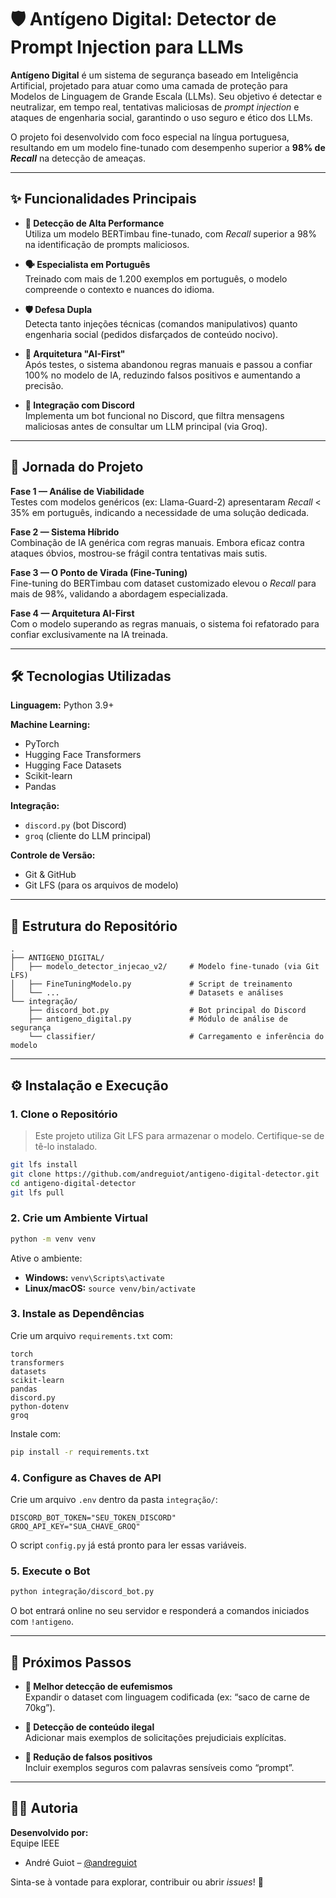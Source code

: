 # 🛡️ Antígeno Digital: Detector de Prompt Injection para LLMs

**Antígeno Digital** é um sistema de segurança baseado em Inteligência Artificial, projetado para atuar como uma camada de proteção para Modelos de Linguagem de Grande Escala (LLMs). Seu objetivo é detectar e neutralizar, em tempo real, tentativas maliciosas de _prompt injection_ e ataques de engenharia social, garantindo o uso seguro e ético dos LLMs.

O projeto foi desenvolvido com foco especial na língua portuguesa, resultando em um modelo fine-tunado com desempenho superior a **98% de _Recall_** na detecção de ameaças.

---

## ✨ Funcionalidades Principais

- **🎯 Detecção de Alta Performance**  
  Utiliza um modelo BERTimbau fine-tunado, com _Recall_ superior a 98% na identificação de prompts maliciosos.

- **🗣️ Especialista em Português**  
  Treinado com mais de 1.200 exemplos em português, o modelo compreende o contexto e nuances do idioma.

- **🛡️ Defesa Dupla**  
  Detecta tanto injeções técnicas (comandos manipulativos) quanto engenharia social (pedidos disfarçados de conteúdo nocivo).

- **🧠 Arquitetura "AI-First"**  
  Após testes, o sistema abandonou regras manuais e passou a confiar 100% no modelo de IA, reduzindo falsos positivos e aumentando a precisão.

- **🤖 Integração com Discord**  
  Implementa um bot funcional no Discord, que filtra mensagens maliciosas antes de consultar um LLM principal (via Groq).

---

## 🚀 Jornada do Projeto

**Fase 1 — Análise de Viabilidade**  
Testes com modelos genéricos (ex: Llama-Guard-2) apresentaram _Recall_ < 35% em português, indicando a necessidade de uma solução dedicada.

**Fase 2 — Sistema Híbrido**  
Combinação de IA genérica com regras manuais. Embora eficaz contra ataques óbvios, mostrou-se frágil contra tentativas mais sutis.

**Fase 3 — O Ponto de Virada (Fine-Tuning)**  
Fine-tuning do BERTimbau com dataset customizado elevou o _Recall_ para mais de 98%, validando a abordagem especializada.

**Fase 4 — Arquitetura AI-First**  
Com o modelo superando as regras manuais, o sistema foi refatorado para confiar exclusivamente na IA treinada.

---

## 🛠️ Tecnologias Utilizadas

**Linguagem:** Python 3.9+

**Machine Learning:**

- PyTorch
- Hugging Face Transformers
- Hugging Face Datasets
- Scikit-learn
- Pandas

**Integração:**

- `discord.py` (bot Discord)
- `groq` (cliente do LLM principal)

**Controle de Versão:**

- Git & GitHub
- Git LFS (para os arquivos de modelo)

---

## 📂 Estrutura do Repositório

```
.
├── ANTIGENO_DIGITAL/
│   ├── modelo_detector_injecao_v2/     # Modelo fine-tunado (via Git LFS)
│   ├── FineTuningModelo.py             # Script de treinamento
│   └── ...                             # Datasets e análises
└── integração/
    ├── discord_bot.py                  # Bot principal do Discord
    ├── antigeno_digital.py             # Módulo de análise de segurança
    └── classifier/                     # Carregamento e inferência do modelo
```

---

## ⚙️ Instalação e Execução

### 1. Clone o Repositório

> Este projeto utiliza Git LFS para armazenar o modelo. Certifique-se de tê-lo instalado.

```bash
git lfs install
git clone https://github.com/andreguiot/antigeno-digital-detector.git
cd antigeno-digital-detector
git lfs pull
```

### 2. Crie um Ambiente Virtual

```bash
python -m venv venv
```

Ative o ambiente:

- **Windows:** `venv\Scripts\activate`
- **Linux/macOS:** `source venv/bin/activate`

### 3. Instale as Dependências

Crie um arquivo `requirements.txt` com:

```
torch
transformers
datasets
scikit-learn
pandas
discord.py
python-dotenv
groq
```

Instale com:

```bash
pip install -r requirements.txt
```

### 4. Configure as Chaves de API

Crie um arquivo `.env` dentro da pasta `integração/`:

```env
DISCORD_BOT_TOKEN="SEU_TOKEN_DISCORD"
GROQ_API_KEY="SUA_CHAVE_GROQ"
```

O script `config.py` já está pronto para ler essas variáveis.

### 5. Execute o Bot

```bash
python integração/discord_bot.py
```

O bot entrará online no seu servidor e responderá a comandos iniciados com `!antigeno`.

---

## 🔮 Próximos Passos

- **🧩 Melhor detecção de eufemismos**  
  Expandir o dataset com linguagem codificada (ex: “saco de carne de 70kg”).

- **🚫 Detecção de conteúdo ilegal**  
  Adicionar mais exemplos de solicitações prejudiciais explícitas.

- **🎯 Redução de falsos positivos**  
  Incluir exemplos seguros com palavras sensíveis como “prompt”.

---

## 👨‍💻 Autoria

**Desenvolvido por:**  
Equipe IEEE

- André Guiot – [@andreguiot](https://github.com/andreguiot)

Sinta-se à vontade para explorar, contribuir ou abrir _issues_! 🧪
